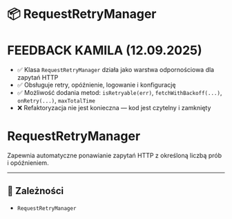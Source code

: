 # 📦 RequestRetryManager

FEEDBACK KAMILA (12.09.2025)
=============================
- ✅ Klasa `RequestRetryManager` działa jako warstwa odpornościowa dla zapytań HTTP
- ✅ Obsługuje retry, opóźnienie, logowanie i konfigurację
- ✅ Możliwość dodania metod: `isRetryable(err)`, `fetchWithBackoff(...)`, `onRetry(...)`, `maxTotalTime`
- ❌ Refaktoryzacja nie jest konieczna — kod jest czytelny i zamknięty

RequestRetryManager
===================
Zapewnia automatyczne ponawianie zapytań HTTP z określoną liczbą prób i opóźnieniem.


---
## 🔗 Zależności

- `RequestRetryManager`